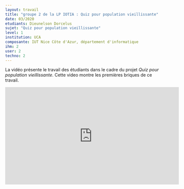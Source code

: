 ```yaml
---
layout: travail 
title: "groupe 2 de la LP IOTIA : Quiz pour population vieillissante"
date: 03/2020
etudiants: Dieunelson Dorcelus 
sujet: "Quiz pour population vieillissante"
level: 1
institution: UCA
composante: IUT Nice Côte d'Azur, département d'informatique 
ihm: 2
user: 2
techno: 2
---
```


La vidéo présente le travail des étudiants dans le cadre du projet _Quiz pour population vieillissante_.
Cette video montre les premières briques de ce travail. 


<iframe width="560" height="315" src="https://www.youtube.com/embed/nHq_HVwidqk" frameborder="0" allow="accelerometer; autoplay; encrypted-media; gyroscope; picture-in-picture" allowfullscreen></iframe>
